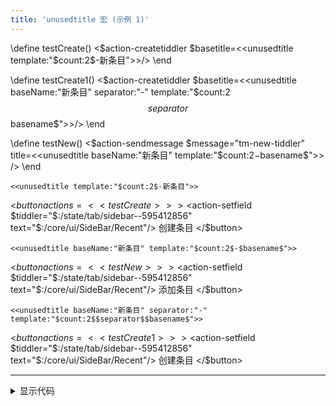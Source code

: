 ```yaml
---
title: 'unusedtitle 宏 (示例 1)'
---
```


\define testCreate()
<$action-createtiddler $basetitle=<<unusedtitle template:"$count:2$-新条目">>/>
\end

\define testCreate1()
<$action-createtiddler $basetitle=<<unusedtitle baseName:"新条目" separator:"-" template:"$count:2$$separator$$basename$">>/>
\end

\define testNew()
<$action-sendmessage $message="tm-new-tiddler" title=<<unusedtitle baseName:"新条目" template:"$count:2$-$basename$">> />
\end

```
<<unusedtitle template:"$count:2$-新条目">>
```

<$button actions=<<testCreate>> >
<$action-setfield $tiddler="$:/state/tab/sidebar--595412856" text="$:/core/ui/SideBar/Recent"/>
创建条目
</$button>

```
<<unusedtitle baseName:"新条目" template:"$count:2$-$basename$">>
```

<$button actions=<<testNew>>>
<$action-setfield $tiddler="$:/state/tab/sidebar--595412856" text="$:/core/ui/SideBar/Recent"/>
添加条目
</$button>

```
<<unusedtitle baseName:"新条目" separator:"-" template:"$count:2$$separator$$basename$">>
```

<$button actions=<<testCreate1>>>
<$action-setfield $tiddler="$:/state/tab/sidebar--595412856" text="$:/core/ui/SideBar/Recent"/>
创建条目
</$button>

---

<details>
    <summary>显示代码</summary>
    <pre><code><$view><pre><code>
</details>
